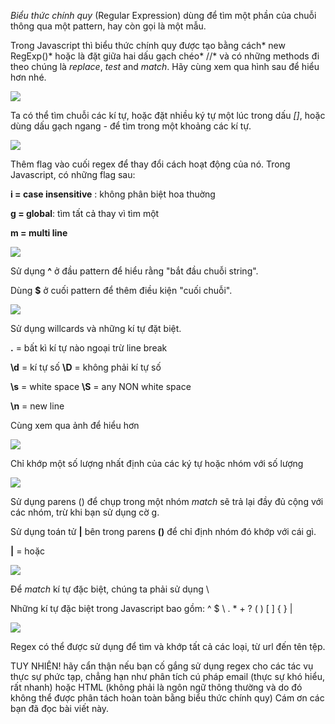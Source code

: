 *Biểu thức chính quy* (Regular Expression) dùng để tìm một phần của chuỗi thông qua một pattern, hay còn gọi là một mẫu.

Trong Javascript thì biểu thức chính quy được tạo bằng cách* new RegExp()* hoặc là đặt giữa hai dấu gạch chéo* //* và có những methods đi theo chúng là *replace*, *test* and *match*.
Hãy cùng xem qua hình sau để hiểu hơn nhé.

![](https://images.viblo.asia/b14fbe23-ed62-4e3b-a391-9ad2b705c53f.png)

Ta có thể tìm chuỗi các kí tự, hoặc đặt nhiều ký tự một lúc trong dấu *[]*, hoặc dùng dấu gạch ngang *-* để tìm trong một khoảng các kí tự.

![](https://images.viblo.asia/999d9c4f-cff2-4e4e-b711-8cbc615f08bb.png)


Thêm flag vào cuối regex để thay đổi cách hoạt động của nó.
Trong Javascript, có những flag sau:

**i = case insensitive** : không phân biệt hoa thuờng

**g = global**: tìm tất cả thay vì tìm một

**m = multi line**


![](https://images.viblo.asia/66012f19-5ac6-44e3-a164-8babffed5139.png)


Sử dụng **^** ở đầu pattern để hiểu rằng "bắt đầu chuỗi string".

Dùng **$** ở cuối pattern để thêm điều kiện "cuối chuỗi".

![](https://images.viblo.asia/096557ed-0185-4759-826f-065aee3dba9f.png)

Sử dụng willcards và những kí tự đặt biệt.

**.** = bất kì kí tự nào ngoại trừ line break

**\d** = kí tự số
**\D** = không phải kí tự số

**\s** = white space
**\S** = any NON white space

**\n**  = new line

Cùng xem qua ảnh  để hiểu hơn

![](https://images.viblo.asia/3e88abd1-12ef-4a2d-a22e-fc02230fd72d.png)

Chỉ khớp một số lượng nhất định của các ký tự hoặc nhóm với số lượng

![](https://images.viblo.asia/80f4d018-6ade-4f61-8946-80d511ff55da.png)

Sử dụng parens () để chụp trong một nhóm
*match* sẽ trả lại đầy đủ cộng với các nhóm, trừ khi bạn sử dụng cờ g.

 Sử dụng toán tử  **|** bên trong parens **()** để chỉ định nhóm đó khớp với cái gì.
 
**|** = hoặc

![](https://images.viblo.asia/13446bc3-0f27-421b-8123-21fe2fb71ffb.png)


Để *match* kí tự đặc biệt, chúng ta phải sử dụng \

Những kí tự đặc biệt trong Javascript bao gồm: ^ $ \ . * + ? ( ) [ ] { } |


![](https://images.viblo.asia/e08f0a2e-dd13-4bd2-b0aa-6985f8e000b1.png)



Regex có thể được sử dụng để tìm và khớp tất cả các loại, từ url đến tên tệp.

TUY NHIÊN! hãy cẩn thận nếu bạn cố gắng sử dụng regex cho các tác vụ thực sự phức tạp, chẳng hạn như phân tích cú pháp email (thực sự khó hiểu, rất nhanh) hoặc HTML (không phải là ngôn ngữ thông thường và do đó không thể được phân tách hoàn toàn bằng biểu thức chính quy)
Cám ơn các  bạn đã đọc bài viết này.